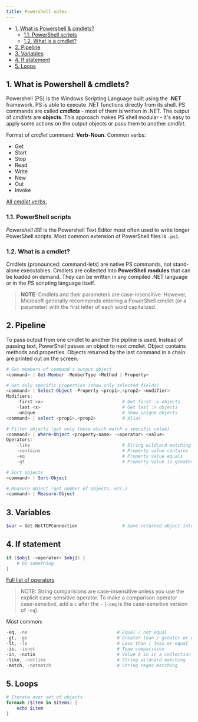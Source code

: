 ```yaml
---
title: Powershell notes
---
```


- [1. What is Powershell \& cmdlets?](#1-what-is-powershell--cmdlets)
  - [1.1. PowerShell scripts](#11-powershell-scripts)
  - [1.2. What is a cmdlet?](#12-what-is-a-cmdlet)
- [2. Pipeline](#2-pipeline)
- [3. Variables](#3-variables)
- [4. If statement](#4-if-statement)
- [5. Loops](#5-loops)

## 1. What is Powershell & cmdlets?
Powershell (PS) is the Windows Scripting Language built using the **.NET** framework. PS is able to execute .NET functions directly from its shell. PS commands are called **_cmdlets_** - most of them is written in .NET. The output of _cmdlets_ are **objects**. This approach makes PS shell modular - it's easy to apply some actions on the output objects or pass them to another _cmdlet_.

Format of _cmdlet_ command: **Verb**-**Noun**. Common verbs:

- Get
- Start
- Stop
- Read
- Write
- New
- Out
- Invoke

[All _cmdlet_ verbs.](https://docs.microsoft.com/en-us/powershell/scripting/developer/cmdlet/approved-verbs-for-windows-powershell-commands?view=powershell-7)

### 1.1. PowerShell scripts
_Powershell ISE_ is the Powershell Text Editor most often used to write longer PowerShell scripts. Most common extension of PowerShell files is `.ps1`.

### 1.2. What is a cmdlet?
Cmdlets (pronounced: command-lets) are native PS commands, not stand-alone executables. Cmdlets are collected into **PowerShell modules** that can be loaded on demand. They can be written in any compiled .NET language or in the PS scripting language itself.  

> **NOTE**: Cmdlets and their parameters are case-insensitive. However, Microsoft generally recommends entering a PowerShell cmdlet (or a parameter) with the first letter of each word capitalized.

## 2. Pipeline
To pass output from one cmdlet to another the pipline is used. Instead of passing text, PowerShell passes an object to next cmdlet. Object contains methods and properties. Objects returned by the last command in a chain are printed out on the screen.

```powershell
# Get members of command's output object
<command> | Get-Member -MemberType <Method | Property>

# Get only specific properties (show only selected fields)
<command> | Select-Object -Property <prop1>,<prop2> <modifier>
Modifiers:
    -first <x>                              # Get first :x objects
    -last <x>                               # Get last :x objects
    -unique                                 # Show unique objects
<command> | select <prop1>,<prop2>          # Alias

# Filter objects (get only these which match a specific value)
<command> | Where-Object <property-name> -<operator> <value>
Operators:
    -like                                   # String wildcard matching (*abc*)
    -contains                               # Property value contains
    -eq                                     # Property value equals
    -gt                                     # Property value is greater

# Sort objects
<command> | Sort-Object

# Measure object (get number of objects, etc.)
<command> | Measure-Object
```

## 3. Variables

```powershell
$var = Get-NetTCPConnection                 # Save returned object into var
```

## 4. If statement

```powershell
if ($obj1 -<operator> $obj2) {
    # Do something
}
```

[Full list of operators](https://learn.microsoft.com/en-us/powershell/module/microsoft.powershell.core/about/about_comparison_operators?view=powershell-7.3&viewFallbackFrom=powershell-6)

> NOTE: String comparisions are case-insensitive unless you use the explicit case-sensitive operator. To make a comparison operator case-sensitive, add a `c` after the `-` (`-ceq` is the case-sensitive version of `-eq`).

Most common:

```powershell
-eq, -ne                                  # Equal / not equal
-gt, -ge                                  # Greater than / greater or equal
-lt, -le                                  # Less than / less or equal
-is, -isnot                               # Type comparision
-in, -notin                               # Value A in in a collection B
-like, -notlike                           # String wildcard matching
-match, -notmatch                         # String regex matching     
```

## 5. Loops

```powershell
# Iterate over set of objects
foreach ($item in $items) {
    echo $item
}
```
